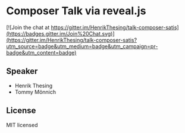 # Composer Talk via reveal.js

[![Join the chat at https://gitter.im/HenrikThesing/talk-composer-satis](https://badges.gitter.im/Join%20Chat.svg)](https://gitter.im/HenrikThesing/talk-composer-satis?utm_source=badge&utm_medium=badge&utm_campaign=pr-badge&utm_content=badge)

## Speaker
- Henrik Thesing
- Tommy Mönnich

## License

MIT licensed
